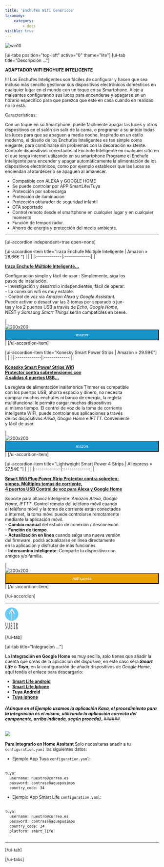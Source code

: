 ```yaml
---
title: 'Enchufes Wifi Genéricos'
taxonomy:
    category:
        - docs
visible: true
---
```


![win10](image://os-compat.png)

[ui-tabs position="top-left" active="0" theme="lite"]
[ui-tab title="Descripción ..."]

**ADAPTADOR WIFI ENCHUFE INTELIGENTE**

!!! Los Enchufes Inteligentes son fáciles de configurar y hacen que sea incluso más sencillo gestionar sus dispositivos electrónicos domésticos en cualquier lugar en el mundo con un toque en su Smartphone. Aleje a maleantes configurando sus luces para encenderse y apagarse en un horario específico para que parezca que esté en casa cuando en realidad no lo está.

Características:

Con un toque en su Smartphone, puede fácilmente apagar las luces y otros dispositivos en el salón sin salir de la cama, o programar a su antojo todas las luces para que se apaguen a media noche.
Inspirado en un estilo moderno, el diseño de los Enchufes Inteligentes es tan simple como elegante, para combinarse sin problemas con la decoración existente.
Controle dispositivos conectados al Enchufe Inteligente en cualquier sitio en el que tenga internet utilizando en su smartphone
Programe el Enchufe Inteligente para encender y apagar automáticamente la alimentación de los dispositivos electrónicos, como por ejemplo establecer que las luces se enciendan al atardecer o se apaguen al amanecer.

- Compatible con ALEXA y GOOGLE HOME
- Se puede controlar por APP SmartLife/Tuya
- Protección por sobrecarga
- Protección de iluminacion
- Protección obturador de seguridad infantil
- OTA soportado
- Control remoto desde el smartphone en cualquier lugar y en cualquier momento
- Función de temporizador.
- Ahorro de energia y protección del medio ambiente.


---

[ui-accordion independent=true open=none]

[ui-accordion-item title="Iraza Enchufe Múltiple Inteligente | Amazon » 28,66€ "]
|  |  |
|:-------------|:-------------:|
| <p>[**Iraza Enchufe Múltiple Inteligente...**](https://amzn.to/2J7yf7y)</p><p>Configuración simple y fácil de usar : Simplemente, siga los<br />pasos de instalación.<br />- Investigación y desarrollo independientes, fácil de operar.<br />- La conexión wifi es muy estable.<br />- Control de voz vía _Amazon Alexa_ y _Google Assistant._<br /> Puede activar o desactivar las 3 tomas por separado o jun-<br />tas y los 2 puertos USB a través de _Echo_, _Google Home_,<br />NEST y _Samsung Smart Things_ serán compatibles en breve.</p> | <div> ![200x200][amzn-iraza] <a href="https://amzn.to/2J7yf7y" alt="amazon-link" target="_blank"><button type="button" style="color:#fff;background-color:#1694CA;width:100%;height:35px;"><i class="fa fa-amazon">mazon</i></button></a> |
[/ui-accordion-item]

[ui-accordion-item title="Konesky Smart Power Strips | Amazon » 29.99€"]
|  |  |
|:-------------|:-------------:|
| <p>[**Konesky Smart Power Strips Wifi<br /> Protector contra sobretensiones con <br />4 salidas 4 puertos USB...**](https://amzn.to/2Valrih)</p><p>La regleta de alimentación inalámbrica Timmer es compatible<br />con los puertos USB, ahorra espacio y dinero, no necesita<br />comprar muchos enchufes ni banco de energía, la regleta<br /> multifuncional le permite cargar muchos dispositivos<br />al mismo tiempo. El control de voz de la toma de corriente<br />inteligente WIFI, puede controlar sus aplicaciones a través<br />de los dispositivos  _Alexa_, _Google Home_ e _IFTTT_. Conveniente<br />y fácil de usar.</p> | <div> ![200x200][amzn-Konesky] <a href="https://amzn.to/2Valrih" alt="amazon-link" target="_blank"><button type="button" style="color:#fff;background-color:#1694CA;width:100%;height:35px;"><i class="fa fa-amazon">mazon</i></button></a> |
[/ui-accordion-item]

[ui-accordion-item title="Lightweight Smart Power 4 Strips | Aliexpress » 27,54€ "]
|  |  |
|:-------------|:-------------:|
| <p>[**Smart Wifi Plug Power Strip Protector contra sobreten-<br />siones. Múltiples tomas de corriente,<br />4 puertos USB Control de voz para Alexa y Google Home**](http://s.click.aliexpress.com/e/cj0gMOCs)</p><p>Soporte para altavoz inteligente: _Amazon Alexa_, _Google<br />Home_, _IFTTT_.  Control remoto del teléfono móvil cuando<br />el teléfono móvil y la toma de corriente están conectados<br />a Internet, la toma móvil puede controlarse remotamente<br />mediante la aplicación móvil.<br />- **Cambio manual** del estado de conexión / desconexión.<br />- **Función de tiempo**.<br />- **Actualización en línea** cuando salga una nueva versión<br />del firmware, podrá actualizarse en línea directamente<br />en la aplicación y disfrutar de más funciones.<br />- **Intercambio inteligente**: Comparte tu dispositivo con<br />amigos y/o familia.</p> |  <div> ![200x200][amzn-Lightweight] <a href="http://s.click.aliexpress.com/e/cj0gMOCs" alt="AlieExpress-link" target="_blank"><button type="button" style="color:#fff;background-color:#e8a100;width:100%;height:35px;"><i class="fa fa-shopping-cart"> AliExpress</i></button></a> </div> |
[/ui-accordion-item]

[/ui-accordion]

<!--- REFERENCIA A IMAGENES AL PIE DEl ARTÍCULO --->

[amzn-iraza]: user://pages/03.enchufes-Inteligentes/02.regletas-wifi/iraza.png?lightbox=1024&cropResize=200,200
[amzn-Konesky]: user://pages/03.enchufes-Inteligentes/02.regletas-wifi/Konesky.png?lightbox=1024&cropResize=200,200
[amzn-Lightweight]: user://pages/03.enchufes-Inteligentes/02.regletas-wifi/ligthweight.png?lightbox=1024&cropResize=200,200

---

[![](up1_azul1.png)](# "Volver al Inicio")

[/ui-tab]

[ui-tab title="Integración ..."]

La **Integración en Google Home** es muy secilla, solo tienes que añadir la cuenta que creas de la aplicacion del disposivo, en este caso sera **_Smart Life_**  o  **_Tuya_**,  en la configuración de añadir dispositivos de _Google Home_, aquí tenéis el enlace para descargarlo:
 * [**Smart Life android**](http://bit.ly/2JnEUtN)
 * [**Smart Life Iphone**](https://apple.co/2DVyRsK)
 * [**Tuya Android**](http://bit.ly/2ZYql5T)
 * [**Tuya iphone**](https://apple.co/2vIrNeD)

###### **_(Aúnque en el Ejemplo usamos la aplicación Kasa, el procedimiento para la integración és el mismo, utilizando la aplicación correcta del componente, arriba indicada, según proceda)._**.###### 
![](integracion_google_home.gif)

**Para Integrarlo en Home Assitant**
Solo necesitaras anadir a tu `configuration.yaml` los siguientes datos:

+ Ejemplo  App Tuya `configuration.yaml`:

```text

tuya:
  username: nuestro@correo.es
  password: contraseñaquepusimos
  country_code: 34 

```
+ Ejemplo  App Smart Life `configuration.yaml`:

```text
​
tuya:
  username: nuestro@correo.es
  password: contraseñaquepusimos
  country_code: 34
  platform: smart_life
​
```
---

[/ui-tab]

[/ui-tabs]
